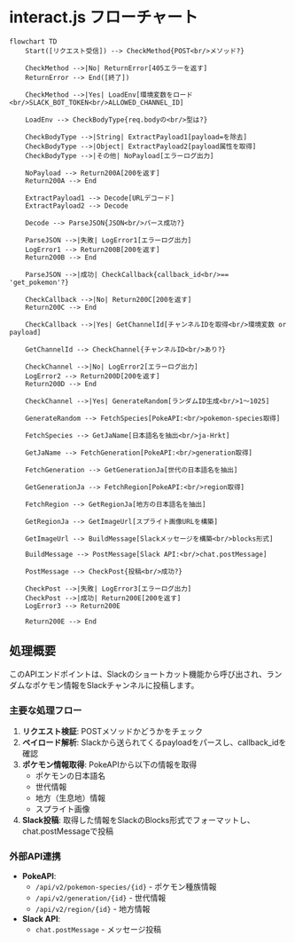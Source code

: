 # interact.js フローチャート

```mermaid
flowchart TD
    Start([リクエスト受信]) --> CheckMethod{POST<br/>メソッド?}

    CheckMethod -->|No| ReturnError[405エラーを返す]
    ReturnError --> End([終了])

    CheckMethod -->|Yes| LoadEnv[環境変数をロード<br/>SLACK_BOT_TOKEN<br/>ALLOWED_CHANNEL_ID]

    LoadEnv --> CheckBodyType{req.bodyの<br/>型は?}

    CheckBodyType -->|String| ExtractPayload1[payload=を除去]
    CheckBodyType -->|Object| ExtractPayload2[payload属性を取得]
    CheckBodyType -->|その他| NoPayload[エラーログ出力]

    NoPayload --> Return200A[200を返す]
    Return200A --> End

    ExtractPayload1 --> Decode[URLデコード]
    ExtractPayload2 --> Decode

    Decode --> ParseJSON{JSON<br/>パース成功?}

    ParseJSON -->|失敗| LogError1[エラーログ出力]
    LogError1 --> Return200B[200を返す]
    Return200B --> End

    ParseJSON -->|成功| CheckCallback{callback_id<br/>== 'get_pokemon'?}

    CheckCallback -->|No| Return200C[200を返す]
    Return200C --> End

    CheckCallback -->|Yes| GetChannelId[チャンネルIDを取得<br/>環境変数 or payload]

    GetChannelId --> CheckChannel{チャンネルID<br/>あり?}

    CheckChannel -->|No| LogError2[エラーログ出力]
    LogError2 --> Return200D[200を返す]
    Return200D --> End

    CheckChannel -->|Yes| GenerateRandom[ランダムID生成<br/>1〜1025]

    GenerateRandom --> FetchSpecies[PokeAPI:<br/>pokemon-species取得]

    FetchSpecies --> GetJaName[日本語名を抽出<br/>ja-Hrkt]

    GetJaName --> FetchGeneration[PokeAPI:<br/>generation取得]

    FetchGeneration --> GetGenerationJa[世代の日本語名を抽出]

    GetGenerationJa --> FetchRegion[PokeAPI:<br/>region取得]

    FetchRegion --> GetRegionJa[地方の日本語名を抽出]

    GetRegionJa --> GetImageUrl[スプライト画像URLを構築]

    GetImageUrl --> BuildMessage[Slackメッセージを構築<br/>blocks形式]

    BuildMessage --> PostMessage[Slack API:<br/>chat.postMessage]

    PostMessage --> CheckPost{投稿<br/>成功?}

    CheckPost -->|失敗| LogError3[エラーログ出力]
    CheckPost -->|成功| Return200E[200を返す]
    LogError3 --> Return200E

    Return200E --> End
```

## 処理概要

このAPIエンドポイントは、Slackのショートカット機能から呼び出され、ランダムなポケモン情報をSlackチャンネルに投稿します。

### 主要な処理フロー

1. **リクエスト検証**: POSTメソッドかどうかをチェック
2. **ペイロード解析**: Slackから送られてくるpayloadをパースし、callback_idを確認
3. **ポケモン情報取得**: PokeAPIから以下の情報を取得
   - ポケモンの日本語名
   - 世代情報
   - 地方（生息地）情報
   - スプライト画像
4. **Slack投稿**: 取得した情報をSlackのBlocks形式でフォーマットし、chat.postMessageで投稿

### 外部API連携

- **PokeAPI**:
  - `/api/v2/pokemon-species/{id}` - ポケモン種族情報
  - `/api/v2/generation/{id}` - 世代情報
  - `/api/v2/region/{id}` - 地方情報
- **Slack API**:
  - `chat.postMessage` - メッセージ投稿
